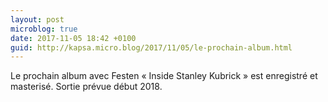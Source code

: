 ```yaml
---
layout: post
microblog: true
date: 2017-11-05 18:42 +0100
guid: http://kapsa.micro.blog/2017/11/05/le-prochain-album.html
---
```

Le prochain album avec Festen « Inside Stanley Kubrick » est enregistré et masterisé. Sortie prévue début 2018.
